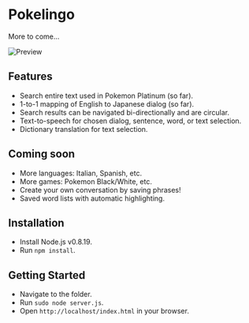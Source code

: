 # Pokelingo

More to come...

![Preview](https://pbs.twimg.com/media/Bnh2Kb3CAAA9GtY.png)

## Features

* Search entire text used in Pokemon Platinum (so far).
* 1-to-1 mapping of English to Japanese dialog (so far).
* Search results can be navigated bi-directionally and are circular.
* Text-to-speech for chosen dialog, sentence, word, or text selection.
* Dictionary translation for text selection.

## Coming soon

* More languages: Italian, Spanish, etc.
* More games: Pokemon Black/White, etc.
* Create your own conversation by saving phrases!
* Saved word lists with automatic highlighting.

## Installation

* Install Node.js v0.8.19.
* Run `npm install`.

## Getting Started

* Navigate to the folder.
* Run `sudo node server.js`.
* Open `http://localhost/index.html` in your browser.
